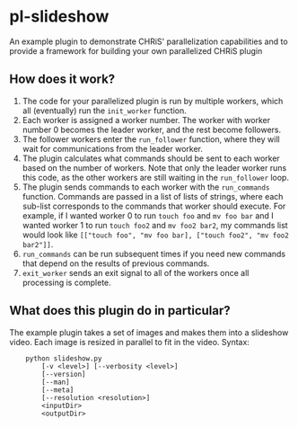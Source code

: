 # pl-slideshow
An example plugin to demonstrate CHRiS' parallelization capabilities and to provide a framework for building your own parallelized CHRiS plugin

## How does it work?
1. The code for your parallelized plugin is run by multiple workers, which all (eventually) run the `init_worker` function.
2. Each worker is assigned a worker number. The worker with worker number 0 becomes the leader worker, and the rest become followers.
3. The follower workers enter the `run_follower` function, where they will wait for communications from the leader worker.
4. The plugin calculates what commands should be sent to each worker based on the number of workers. Note that only the leader worker runs this code, as the other workers are still waiting in the `run_follower` loop.
5. The plugin sends commands to each worker with the `run_commands` function. Commands are passed in a list of lists of strings, where each sub-list corresponds to the commands that worker should execute. For example, if I wanted worker 0 to run `touch foo` and `mv foo bar` and I wanted worker 1 to run `touch foo2` and `mv foo2 bar2`, my commands list would look like `[["touch foo", "mv foo bar], ["touch foo2", "mv foo2 bar2"]]`.
6. `run_commands` can be run subsequent times if you need new commands that depend on the results of previous commands.
7. `exit_worker` sends an exit signal to all of the workers once all processing is complete.

## What does this plugin do in particular?
The example plugin takes a set of images and makes them into a slideshow video. Each image is resized in parallel to fit in the video.
Syntax:
```
    python slideshow.py
        [-v <level>] [--verbosity <level>]
        [--version]
        [--man]
        [--meta]
        [--resolution <resolution>]
        <inputDir>
        <outputDir>
```
